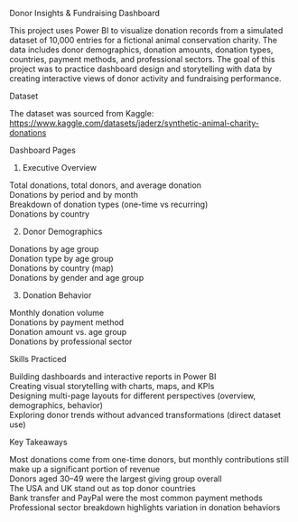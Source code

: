 Donor Insights & Fundraising Dashboard

This project uses Power BI to visualize donation records from a simulated dataset of 10,000 entries for a fictional animal conservation charity. The data includes donor demographics, donation amounts, donation types, countries, payment methods, and professional sectors.
The goal of this project was to practice dashboard design and storytelling with data by creating interactive views of donor activity and fundraising performance.

Dataset

The dataset was sourced from Kaggle:
https://www.kaggle.com/datasets/jaderz/synthetic-animal-charity-donations

Dashboard Pages

1. Executive Overview

Total donations, total donors, and average donation <br>
Donations by period and by month <br>
Breakdown of donation types (one-time vs recurring) <br>
Donations by country <br>

2. Donor Demographics

Donations by age group <br>
Donation type by age group <br>
Donations by country (map) <br>
Donations by gender and age group <br>

3. Donation Behavior

Monthly donation volume <br>
Donations by payment method <br>
Donation amount vs. age group <br>
Donations by professional sector <br>

Skills Practiced

Building dashboards and interactive reports in Power BI <br>
Creating visual storytelling with charts, maps, and KPIs <br>
Designing multi-page layouts for different perspectives (overview, demographics, behavior) <br>
Exploring donor trends without advanced transformations (direct dataset use) <br>

Key Takeaways

Most donations come from one-time donors, but monthly contributions still make up a significant portion of revenue <br>
Donors aged 30–49 were the largest giving group overall <br>
The USA and UK stand out as top donor countries <br>
Bank transfer and PayPal were the most common payment methods <br>
Professional sector breakdown highlights variation in donation behaviors <br>
